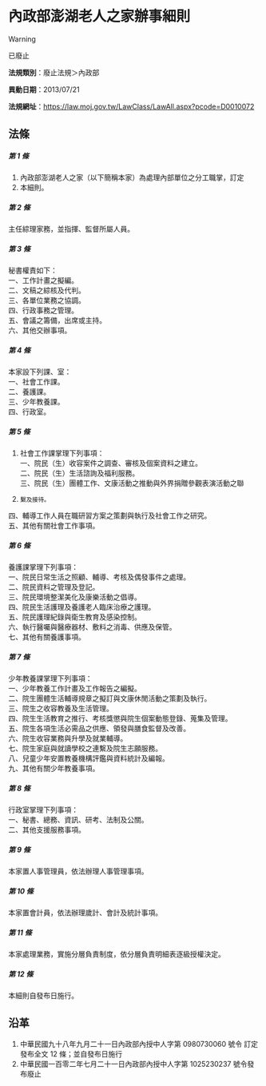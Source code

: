 # 內政部澎湖老人之家辦事細則


> [!WARNING]
> 已廢止


**法規類別**：廢止法規＞內政部

**異動日期**：2013/07/21  

**法規網址**：https://law.moj.gov.tw/LawClass/LawAll.aspx?pcode=D0010072



## 法條
##### 第 1 條
1. 內政部澎湖老人之家（以下簡稱本家）為處理內部單位之分工職掌，訂定
1. 本細則。

##### 第 2 條
主任綜理家務，並指揮、監督所屬人員。

##### 第 3 條
秘書權責如下：   
一、工作計畫之擬編。   
二、文稿之綜核及代判。   
三、各單位業務之協調。   
四、行政事務之管理。   
五、會議之籌備，出席或主持。   
六、其他交辦事項。

##### 第 4 條
本家設下列課、室：   
一、社會工作課。   
二、養護課。   
三、少年教養課。   
四、行政室。

##### 第 5 條
1. 社會工作課掌理下列事項：   
一、院民（生）收容案件之調查、審核及個案資料之建立。   
二、院民（生）生活諮詢及福利服務。   
三、院民（生）團體工作、文康活動之推動與外界捐贈參觀表演活動之聯
1.     繫及接待。   
四、輔導工作人員在職研習方案之策劃與執行及社會工作之研究。   
五、其他有關社會工作事項。

##### 第 6 條
養護課掌理下列事項：   
一、院民日常生活之照顧、輔導、考核及偶發事件之處理。   
二、院民資料之管理及登記。   
三、院民環境整潔美化及康樂活動之倡導。   
四、院民生活護理及養護老人臨床治療之護理。   
五、院民護理紀錄與衛生教育及感染控制。   
六、執行醫囑與醫療器材、敷料之消毒、供應及保管。   
七、其他有關養護事項。

##### 第 7 條
少年教養課掌理下列事項：   
一、少年教養工作計畫及工作報告之編擬。   
二、院生團體生活輔導規章之擬訂與文康休閒活動之策劃及執行。   
三、院生之收容教養及生活管理。   
四、院生生活教育之推行、考核獎懲與院生個案動態登錄、蒐集及管理。   
五、院生各項生活必需品之供應、領發與膳食監督及改善。   
六、院生收容業務與升學及就業輔導。   
七、院生家庭與就讀學校之連繫及院生志願服務。   
八、兒童少年安置教養機構評鑑與資料統計及編報。   
九、其他有關少年教養事項。

##### 第 8 條
行政室掌理下列事項：   
一、秘書、總務、資訊、研考、法制及公關。   
二、其他支援服務事項。

##### 第 9 條
本家置人事管理員，依法辦理人事管理事項。

##### 第 10 條
本家置會計員，依法辦理歲計、會計及統計事項。

##### 第 11 條
本家處理業務，實施分層負責制度，依分層負責明細表逐級授權決定。

##### 第 12 條
本細則自發布日施行。

## 沿革
1. 中華民國九十八年九月二十一日內政部內授中人字第 0980730060 號令  訂定發布全文 12 條；並自發布日施行
1. 中華民國一百零二年七月二十一日內政部內授中人字第 1025230237 號令發布廢止
